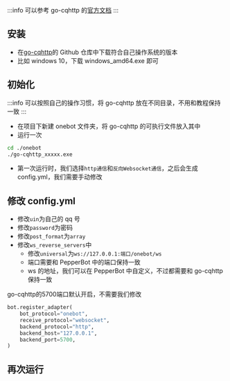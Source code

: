 :::info
可以参考 go-cqhttp 的[官方文档](https://docs.go-cqhttp.org/guide/quick_start.html#%E5%9F%BA%E7%A1%80%E6%95%99%E7%A8%8B)
:::

## 安装

- 在[go-cqhttp](https://github.com/Mrs4s/go-cqhttp/releases)的 Github 仓库中下载符合自己操作系统的版本
- 比如 windows 10，下载 windows_amd64.exe 即可

## 初始化

:::info
可以按照自己的操作习惯，将 go-cqhttp 放在不同目录，不用和教程保持一致
:::

- 在项目下新建 onebot 文件夹，将 go-cqhttp 的可执行文件放入其中
- 运行一次

```sh
cd ./onebot
./go-cqhttp_xxxxx.exe
```

- 第一次运行时，我们选择`http通信`和`反向Websocket通信`，之后会生成 config.yml，我们需要手动修改

## 修改 config.yml

- 修改`uin`为自己的 qq 号
- 修改`password`为密码
- 修改`post_format`为`array`
- 修改`ws_reverse_servers`中
  - 修改`universal`为`ws://127.0.0.1:端口/onebot/ws`
  - 端口需要和 PepperBot 中的端口保持一致
  - ws 的地址，我们可以在 PepperBot 中自定义，不过都需要和 go-cqhttp 保持一致

go-cqhttp的5700端口默认开启，不需要我们修改

```py
bot.register_adapter(
    bot_protocol="onebot",
    receive_protocol="websocket",
    backend_protocol="http",
    backend_host="127.0.0.1",
    backend_port=5700,
)
```

## 再次运行
